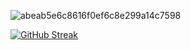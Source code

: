 ![abeab5e6c8616f0ef6c8e299a14c7598](https://github.com/user-attachments/assets/ba9589a6-3d78-41fc-8b90-ee3747609eac)

[![GitHub Streak](https://streak-stats.demolab.com/?user=DenverCoder1)](https://git.io/streak-stats)
